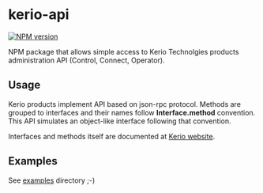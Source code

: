 kerio-api
=========
[![NPM version](https://img.shields.io/npm/v/kerio-api.svg)](https://www.npmjs.com/package/kerio-api)

NPM package that allows simple access to Kerio Technolgies products administration API (Control, Connect, Operator).

Usage
-----

Kerio products implement API based on json-rpc protocol. Methods are grouped to interfaces and their names follow **Interface.method** convention. This API simulates an object-like interface following that convention.

Interfaces and methods itself are documented at [Kerio website](http://www.kerio.com/learn-community/developer-zone/details).

Examples
--------

See [examples](examples) directory ;-)
